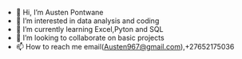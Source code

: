 - 👋 Hi, I’m Austen Pontwane
- 👀 I’m interested in data analysis and coding
- 🌱 I’m currently learning Excel,Pyton and SQL
- 💞️ I’m looking to collaborate on basic projects
- 📫 How to reach me email(Austen967@gmail.com),+27652175036

<!---
Austen967/Austen967 is a ✨ special ✨ repository because its `README.md` (this file) appears on your GitHub profile.
You can click the Preview link to take a look at your changes.
--->

